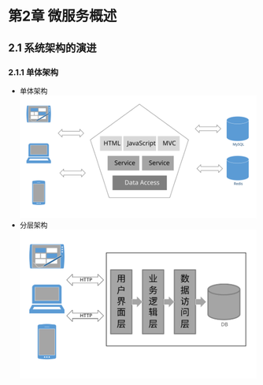 # 第2章 微服务概述
## 2.1 系统架构的演进
### 2.1.1 单体架构
*   单体架构
    ![单体架构](Monolith.svg)
* 分层架构 ![分层架构](LayeredArchitecture.svg)